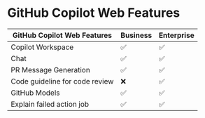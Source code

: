 # GitHub Copilot Web Features

| GitHub Copilot Web Features       | Business | Enterprise |
|-----------------------------------|----------|------------|
| Copilot Workspace                 | ✅        | ✅          |
| Chat                              | ✅        | ✅          |
| PR Message Generation             | ✅        | ✅          |
| Code guideline for code review    | ❌        | ✅          |
| GitHub Models                     | ✅        | ✅          |
| Explain failed action job         | ✅        | ✅          |
